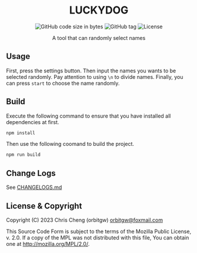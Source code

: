 <div align="center"> 
<h1><b>LUCKYDOG</b></h1>

<img alt="GitHub code size in bytes" src="https://img.shields.io/github/languages/code-size/orbitgw/luckydog"> <img alt="GitHub tag" src="https://img.shields.io/github/v/tag/orbitgw/luckydog"> <img alt="License" src="https://img.shields.io/github/license/orbitgw/luckydog">

A tool that can randomly select names
</div>

## Usage
First, press the settings button. Then input the names you wants to be selected randomly. Pay attention to using `\n` to divide names. Finally, you can press `start` to choose the name randomly.
## Build 
Execute the following command to ensure that you have installed all dependencies at first.
```bash
npm install
```
Then use the following coomand to build the project.
```bash
npm run build
```
## Change Logs
See [CHANGELOGS.md](./CHANGELOGS.md)
## License & Copyright
  Copyright (C) 2023 Chris Cheng (orbitgw) <orbitgw@foxmail.com>

  This Source Code Form is subject to the terms of the Mozilla Public
  License, v. 2.0. If a copy of the MPL was not distributed with this
  file, You can obtain one at http://mozilla.org/MPL/2.0/.
